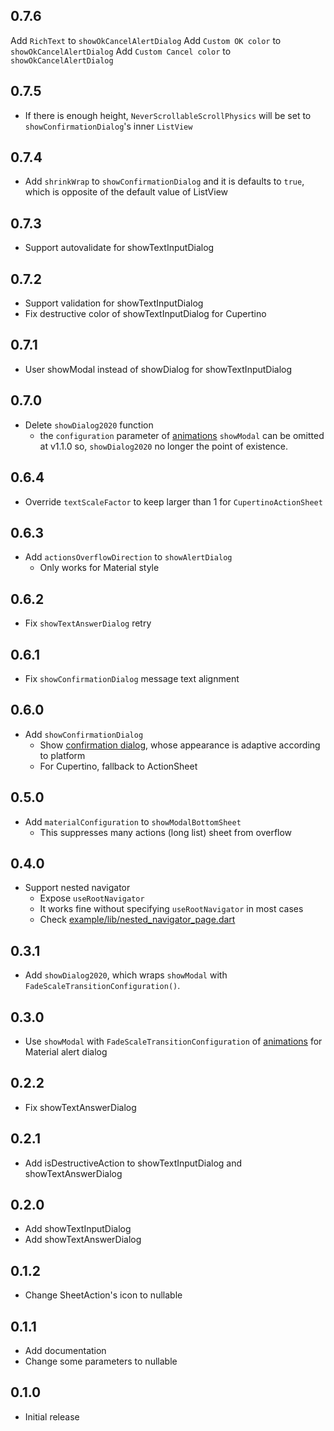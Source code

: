 ## 0.7.6
Add `RichText` to `showOkCancelAlertDialog`
Add `Custom OK color` to `showOkCancelAlertDialog`
Add `Custom Cancel color` to `showOkCancelAlertDialog`

## 0.7.5

- If there is enough height, `NeverScrollableScrollPhysics` will be set to `showConfirmationDialog`'s inner `ListView`

## 0.7.4

- Add `shrinkWrap` to `showConfirmationDialog` and it is defaults to `true`, which is opposite of the default value of ListView

## 0.7.3

- Support autovalidate for showTextInputDialog

## 0.7.2

- Support validation for showTextInputDialog
- Fix destructive color of showTextInputDialog for Cupertino 

## 0.7.1

- User showModal instead of showDialog for showTextInputDialog

## 0.7.0

- Delete `showDialog2020` function
  - the `configuration` parameter of [animations](https://pub.dev/packages/animations) `showModal` can be omitted at v1.1.0 so, `showDialog2020` no longer the point of existence.

## 0.6.4

- Override `textScaleFactor` to keep larger than 1 for `CupertinoActionSheet`

## 0.6.3

- Add `actionsOverflowDirection` to `showAlertDialog`
  - Only works for Material style

## 0.6.2

- Fix `showTextAnswerDialog` retry

## 0.6.1

- Fix `showConfirmationDialog` message text alignment

## 0.6.0

- Add `showConfirmationDialog`
  - Show [confirmation dialog](https://material.io/components/dialogs#confirmation-dialog), whose appearance is adaptive according to platform
  - For Cupertino, fallback to ActionSheet

## 0.5.0

- Add `materialConfiguration` to `showModalBottomSheet`
  - This suppresses many actions (long list) sheet from overflow

## 0.4.0

- Support nested navigator
  - Expose `useRootNavigator`
  - It works fine without specifying `useRootNavigator` in most cases
  - Check [example/lib/nested_navigator_page.dart](https://github.com/mono0926/adaptive_dialog/blob/master/example/lib/pages/nested_navigator_page.dart)

## 0.3.1

- Add `showDialog2020`, which wraps `showModal` with `FadeScaleTransitionConfiguration()`.

## 0.3.0

- Use `showModal` with `FadeScaleTransitionConfiguration` of [animations](https://pub.dev/packages/animations) for Material alert dialog

## 0.2.2

- Fix showTextAnswerDialog

## 0.2.1

- Add isDestructiveAction to showTextInputDialog and showTextAnswerDialog

## 0.2.0

- Add showTextInputDialog
- Add showTextAnswerDialog

## 0.1.2

- Change SheetAction's icon to nullable

## 0.1.1

- Add documentation
- Change some parameters to nullable

## 0.1.0

- Initial release